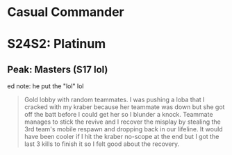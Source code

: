 # Casual Commander

# S24S2: Platinum

## Peak: Masters (S17 lol)

ed note: he put the "lol" lol

>Gold lobby with random teammates. I was pushing a loba that I cracked with my kraber because her teammate was down but she got off the batt before I could get her so I blunder a knock. Teammate manages to stick the revive and I recover the misplay by stealing the 3rd team's mobile respawn and dropping back in our lifeline. It would have been cooler if I hit the kraber no-scope at the end but I got the last 3 kills to finish it so I felt good about the recovery.